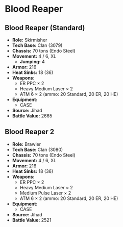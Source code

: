# Blood Reaper
## Blood Reaper (Standard)
- **Role:** Skirmisher
- **Tech Base:** Clan (3079)
- **Chassis:** 70 tons (Endo Steel)
- **Movement:** 4 / 6, XL
  - **Jumping:** 4
- **Armor:** 216
- **Heat Sinks:** 18 (36)
- **Weapons:**
  - ER PPC × 2
  - Heavy Medium Laser × 2
  - ATM 6 × 2 (ammo: 20 Standard, 20 ER, 20 HE)
- **Equipment:**
  - CASE
- **Source:** Jihad
- **Battle Value:** 2665

## Blood Reaper 2
- **Role:** Brawler
- **Tech Base:** Clan (3080)
- **Chassis:** 70 tons (Endo Steel)
- **Movement:** 4 / 6, XL
- **Armor:** 216
- **Heat Sinks:** 18 (36)
- **Weapons:**
  - ER PPC × 2
  - Heavy Medium Laser × 2
  - Medium Pulse Laser × 2
  - ATM 6 × 2 (ammo: 20 Standard, 20 ER, 20 HE)
- **Equipment:**
  - CASE
- **Source:** Jihad
- **Battle Value:** 2521


